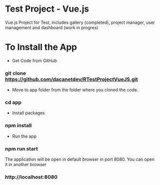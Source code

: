 # Test Project - Vue.js
Vue.js Project for Test, includes gallery (completed), project manager, user management and dashboard (work in progres)

# To Install the App
- Get Code from GitHub
### git clone https://github.com/dacanetdev/RTestProjectVueJS.git

- Move to app folder from the folder where you cloned the code.
### cd app

- Install packages
### npm install

- Run the app
### npm run start

The application will be open in default browser in port 8080. You can open it in another browser
### http://localhost:8080
